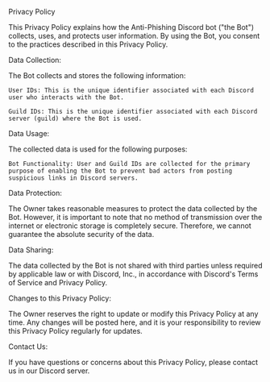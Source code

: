 Privacy Policy

This Privacy Policy explains how the Anti-Phishing Discord bot ("the Bot") collects, uses, and protects user information. By using the Bot, you consent to the practices described in this Privacy Policy.

Data Collection:

The Bot collects and stores the following information:

    User IDs: This is the unique identifier associated with each Discord user who interacts with the Bot.

    Guild IDs: This is the unique identifier associated with each Discord server (guild) where the Bot is used.

Data Usage:

The collected data is used for the following purposes:

    Bot Functionality: User and Guild IDs are collected for the primary purpose of enabling the Bot to prevent bad actors from posting suspicious links in Discord servers.

Data Protection:

The Owner takes reasonable measures to protect the data collected by the Bot. However, it is important to note that no method of transmission over the internet or electronic storage is completely secure. Therefore, we cannot guarantee the absolute security of the data.

Data Sharing:

The data collected by the Bot is not shared with third parties unless required by applicable law or with Discord, Inc., in accordance with Discord's Terms of Service and Privacy Policy.

Changes to this Privacy Policy:

The Owner reserves the right to update or modify this Privacy Policy at any time. Any changes will be posted here, and it is your responsibility to review this Privacy Policy regularly for updates.

Contact Us:

If you have questions or concerns about this Privacy Policy, please contact us in our Discord server.
